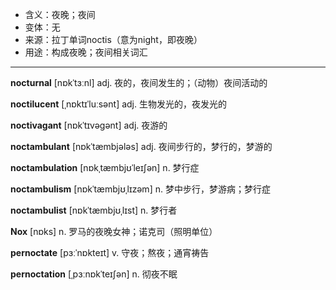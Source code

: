 - <span class="definition">含义：夜晚；夜间</span>
- <span class="definition">变体：无</span>
- <span class="definition">来源：拉丁单词noctis（意为night，即夜晚）</span>
- <span class="definition">用途：构成夜晚；夜间相关词汇</span>

---

<span class="vocabulary">**nocturnal**</span> [nɒkˈtɜːnl] adj. 夜的，夜间发生的；（动物）夜间活动的

<span class="vocabulary">**noctilucent**</span> [ˌnɒktɪˈluːsənt] adj. 生物发光的，夜发光的

<span class="vocabulary">**noctivagant**</span> [nɒkˈtɪvəɡənt] adj. 夜游的

<span class="vocabulary">**noctambulant**</span> [nɒkˈtæmbjələs] adj. 夜间步行的，梦行的，梦游的  

<span class="vocabulary">**noctambulation**</span> [nɒkˌtæmbjʊˈleɪʃən] n. 梦行症  

<span class="vocabulary">**noctambulism**</span> [nɒkˈtæmbjʊˌlɪzəm] n. 梦中步行，梦游病；梦行症

<span class="vocabulary">**noctambulist**</span> [nɒkˈtæmbjʊˌlɪst] n. 梦行者

<span class="vocabulary">**Nox**</span> [nɒks] n. 罗马的夜晚女神；诺克司（照明单位）

<span class="vocabulary">**pernoctate**</span> [pɜːˈnɒkteɪt] v. 守夜；熬夜；通宵祷告

<span class="vocabulary">**pernoctation**</span> [ˌpɜːnɒkˈteɪʃən] n. 彻夜不眠

